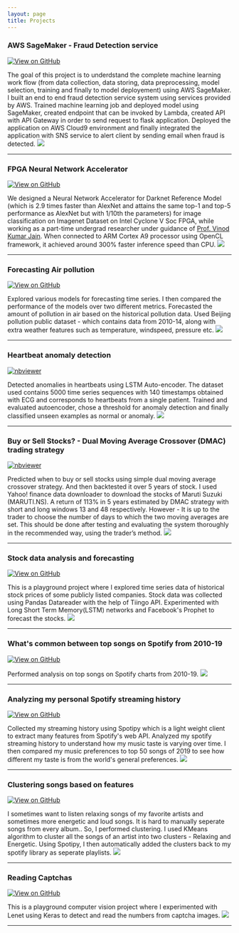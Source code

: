 ```yaml
---
layout: page
title: Projects
---
```


### AWS SageMaker - Fraud Detection service

[![View on GitHub](https://img.shields.io/badge/GitHub-View_on_GitHub-blue?logo=GitHub)](https://github.com/jithendrabsy/aws-SageMaker-fraud-detection)

The goal of this project is to underdstand the complete machine learning work flow 
(from data collection, data storing, data preprocessing, model selection, training and finally to model deployement) 
using AWS SageMaker. I built an end to end fraud detection service system using services provided by AWS.
Trained machine learning job and deployed model using SageMaker, created endpoint that can be invoked by Lambda, 
created API with API Gateway in order to send request to flask application.
Deployed the application on AWS Cloud9 environment and finally integrated the application with SNS service to alert client by sending email when fraud is detected.
<img src="images/fraud.png?raw=true"/>

---
### FPGA Neural Network Accelerator

[![View on GitHub](https://img.shields.io/badge/GitHub-View_on_GitHub-blue?logo=GitHub)](https://github.com/tirumalnaidu/opencl-cnn-accelerator)

We designed a Neural Network Accelerator for Darknet Reference Model (which is 2.9 times faster than AlexNet and attains the same top-1 and 
top-5 performance as AlexNet but with 1/10th the parameters) for 
image classification on Imagenet Dataset on Intel Cyclone V Soc FPGA, while working as a part-time undergrad researcher under 
guidance of [Prof. Vinod Kumar Jain](https://sites.google.com/view/dr-vinod-kumar-jain/home?authuser=0). When connected to ARM Cortex A9 processor using OpenCL framework, 
it achieved around 300% faster inference speed than CPU.
<img src="images/fpga-acc.png?raw=true"/>

---
### Forecasting Air pollution

[![View on GitHub](https://img.shields.io/badge/GitHub-View_on_GitHub-blue?logo=GitHub)](https://github.com/jithendrabsy/forecasting-air-pollution)

Explored various models for forecasting time series. I then compared the performance of the models over two different metrics. Forecasted the amount of pollution in air based on the historical pollution data. 
Used Beijing pollution public dataset - which contains data from 2010-14, along with extra weather features such as temperature, windspeed, pressure etc.
<img src="images/airp.png?raw=true"/>

---
### Heartbeat anomaly detection

[![nbviewer](https://raw.githubusercontent.com/jupyter/design/master/logos/Badges/nbviewer_badge.svg)](https://nbviewer.jupyter.org/github/jithendrabsy/mini-projects/blob/main/heart-ECG-anomaly-detection/AutoEncoder_AnomalyDetection.ipynb)

Detected anomalies in heartbeats using LSTM Auto-encoder. The dataset used contains 5000 time series sequences with 140
timestamps obtained with ECG and corresponds to heartbeats from a
single patient. Trained and evaluated autoencoder, chose a threshold for anomaly
detection and finally classified unseen examples as normal or anomaly.
<img src="images/heartbeat.png?raw=true"/>

---
### Buy or Sell Stocks? - Dual Moving Average Crossover (DMAC) trading strategy

[![nbviewer](https://raw.githubusercontent.com/jupyter/design/master/logos/Badges/nbviewer_badge.svg)](https://nbviewer.jupyter.org/github/jithendrabsy/mini-projects/blob/main/buy-or-sell-stocks/MARUTI_DMAC.ipynb)

Predicted when to buy or sell stocks using simple dual moving average crossover strategy. And then backtested it over 5 years of stock.
I used Yahoo! finance data downloader to download the stocks of Maruti Suzuki (MARUTI.NS).
A return of 113% in 5 years estimated by DMAC strategy with short and long windows 13 and 48 respectively. However - It is up to the trader to 
choose the number of days to which the two moving averages are set. This should be done 
after testing and evaluating the system thoroughly in the recommended way, using the trader’s method.
<img src="images/buysell.png?raw=true"/>

---
### Stock data analysis and forecasting

[![View on GitHub](https://img.shields.io/badge/GitHub-View_on_GitHub-blue?logo=GitHub)](https://github.com/jithendrabsy/mini-projects/tree/main/forecasting-Stocks)

This is a playground project where I explored time series data of historical stock prices of some publicly listed companies. 
Stock data was collected using Pandas Datareader with the help of Tiingo API.
Experimented with  Long Short Term Memory(LSTM) networks and Facebook's Prophet to forecast the stocks.
<img src="images/stock.png?raw=true"/>

---
### What's common between top songs on Spotify from 2010-19

[![View on GitHub](https://img.shields.io/badge/GitHub-View_on_GitHub-blue?logo=GitHub)](https://github.com/jithendray/mini--projects/tree/main/when-music-meets-datascience/analyzing-top-spotify-songs_from-2010-19)

Performed analysis on top songs on Spotify charts from 2010-19.
<img src="images/musicds1.png?raw=true"/>

---
### Analyzing my personal Spotify streaming history

[![View on GitHub](https://img.shields.io/badge/GitHub-View_on_GitHub-blue?logo=GitHub)](https://github.com/jithendray/mini--projects/tree/main/when-music-meets-datascience/analyzing-my-music-taste-variation)

Collected my streaming history using Spotipy which is a light weight client to extract many features from Spotify's web API. Analyzed my spotify streaming history to understand how my music taste is varying over time. I then compared my music preferences to top 50 songs of 2019 to see how different my taste is from the world's general preferences.
<img src="images/musicds.png?raw=true"/>

---
### Clustering songs based on features

[![View on GitHub](https://img.shields.io/badge/GitHub-View_on_GitHub-blue?logo=GitHub)](https://github.com/jithendray/mini--projects/tree/main/when-music-meets-datascience/clustering-songs-based-on-features)

I sometimes want to listen relaxing songs of my favorite artists and sometimes more energetic and loud songs. It is hard to manually seperate songs from every album.. So, I performed clustering. I used KMeans algorithm to cluster all the songs of an artist into two clusters - Relaxing and Energetic. Using Spotipy, I then automatically added the clusters back to my spotify library as seperate playlists.
<img src="images/musicds3.png?raw=true"/>

---
### Reading Captchas

[![View on GitHub](https://img.shields.io/badge/GitHub-View_on_GitHub-blue?logo=GitHub)](https://github.com/jithendrabsy/mini-projects/tree/main/reading-captcha)

This is a playground computer vision project where I experimented with Lenet using Keras to detect and read the numbers from captcha images. 
<img src="images/captcha.png?raw=true"/>

---
